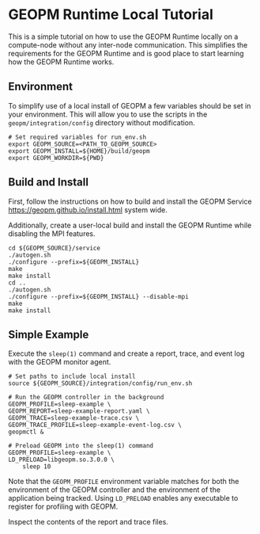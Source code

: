 GEOPM Runtime Local Tutorial
============================

This is a simple tutorial on how to use the GEOPM Runtime locally on a
compute-node without any inter-node communication.  This simplifies
the requirements for the GEOPM Runtime and is good place to start
learning how the GEOPM Runtime works.

Environment
-----------

To simplify use of a local install of GEOPM a few variables should be
set in your environment.  This will allow you to use the scripts in
the ``geopm/integration/config`` directory without modification.

```
# Set required variables for run_env.sh
export GEOPM_SOURCE=<PATH_TO_GEOPM_SOURCE>
export GEOPM_INSTALL=${HOME}/build/geopm
export GEOPM_WORKDIR=${PWD}
```

Build and Install
-----------------

First, follow the instructions on how to build and install the GEOPM
Service <https://geopm.github.io/install.html> system wide.

Additionally, create a user-local build and install the GEOPM Runtime
while disabling the MPI features.

```
cd ${GEOPM_SOURCE}/service
./autogen.sh
./configure --prefix=${GEOPM_INSTALL}
make
make install
cd ..
./autogen.sh
./configure --prefix=${GEOPM_INSTALL} --disable-mpi
make
make install

```

Simple Example
--------------

Execute the ``sleep(1)`` command and create a report, trace, and event
log with the GEOPM monitor agent.

```
# Set paths to include local install
source ${GEOPM_SOURCE}/integration/config/run_env.sh

# Run the GEOPM controller in the background
GEOPM_PROFILE=sleep-example \
GEOPM_REPORT=sleep-example-report.yaml \
GEOPM_TRACE=sleep-example-trace.csv \
GEOPM_TRACE_PROFILE=sleep-example-event-log.csv \
geopmctl &

# Preload GEOPM into the sleep(1) command
GEOPM_PROFILE=sleep-example \
LD_PRELOAD=libgeopm.so.3.0.0 \
    sleep 10

```

Note that the ``GEOPM_PROFILE`` environment variable matches for both
the environment of the GEOPM controller and the environment of the
application being tracked.  Using ``LD_PRELOAD`` enables any
executable to register for profiling with GEOPM.

Inspect the contents of the report and trace files.
